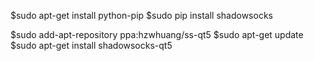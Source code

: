 $sudo apt-get install python-pip
$sudo pip install shadowsocks


$sudo add-apt-repository ppa:hzwhuang/ss-qt5
$sudo apt-get update
$sudo apt-get install shadowsocks-qt5
